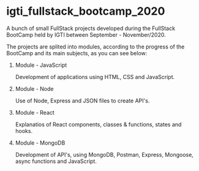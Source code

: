 # igti_fullstack_bootcamp_2020
A bunch of small FullStack projects developed during the FullStack BootCamp held by IGTI between September - November/2020.

The projects are splited into modules, according to the progress of the BootCamp and its main subjects, as you can see below:

1. Module - JavaScript

    Development of applications using HTML, CSS and JavaScript.


2. Module - Node

    Use of Node, Express and JSON files to create API's. 


3. Module - React

    Explanatios of React components, classes & functions, states and hooks.


4. Module - MongoDB

    Development of API's, using MongoDB, Postman, Express, Mongoose, async functions and JavaScript. 
